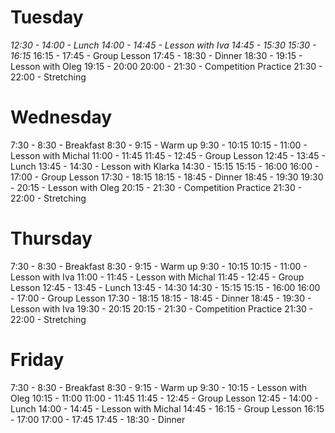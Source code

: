 # Tuesday

*12:30 - 14:00 - Lunch
14:00 - 14:45 - Lesson with Iva
14:45 - 15:30
15:30 - 16:15*
16:15 - 17:45 - Group Lesson
17:45 - 18:30 - Dinner
18:30 - 19:15 - Lesson with Oleg
19:15 - 20:00
20:00 - 21:30 - Competition Practice
21:30 - 22:00 - Stretching

# Wednesday

 7:30 -  8:30 - Breakfast
 8:30 -  9:15 - Warm up
 9:30 - 10:15
10:15 - 11:00 - Lesson with Michal
11:00 - 11:45
11:45 - 12:45 - Group Lesson
12:45 - 13:45 - Lunch
13:45 - 14:30 - Lesson with Klarka
14:30 - 15:15
15:15 - 16:00
16:00 - 17:00 - Group Lesson
17:30 - 18:15
18:15 - 18:45 - Dinner
18:45 - 19:30
19:30 - 20:15 - Lesson with Oleg
20:15 - 21:30 - Competition Practice
21:30 - 22:00 - Stretching

# Thursday

 7:30 -  8:30 - Breakfast
 8:30 -  9:15 - Warm up
 9:30 - 10:15
10:15 - 11:00 - Lesson with Iva
11:00 - 11:45 - Lesson with Michal
11:45 - 12:45 - Group Lesson
12:45 - 13:45 - Lunch
13:45 - 14:30
14:30 - 15:15
15:15 - 16:00
16:00 - 17:00 - Group Lesson
17:30 - 18:15
18:15 - 18:45 - Dinner
18:45 - 19:30 - Lesson with Iva
19:30 - 20:15
20:15 - 21:30 - Competition Practice
21:30 - 22:00 - Stretching

# Friday

 7:30 -  8:30 - Breakfast
 8:30 -  9:15 - Warm up
 9:30 - 10:15 - Lesson with Oleg
10:15 - 11:00
11:00 - 11:45
11:45 - 12:45 - Group Lesson
12:45 - 14:00 - Lunch
14:00 - 14:45 - Lesson with Michal
14:45 - 16:15 - Group Lesson
16:15 - 17:00
17:00 - 17:45
17:45 - 18:30 - Dinner

